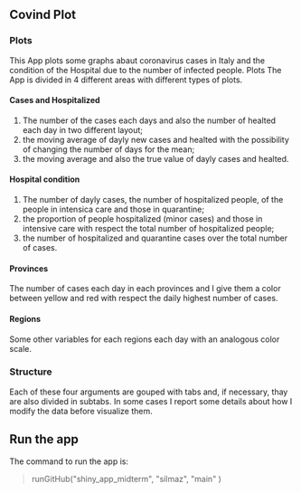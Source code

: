 ## Covind Plot


### Plots
This App plots some graphs abaut coronavirus cases in Italy and the condition of the Hospital due to the number of infected people.
Plots
The App is divided in 4 different areas with different types of plots.
#### Cases and Hospitalized
1. The number of the cases each days and also the number of healted each day in two different layout;
2. the moving average of dayly new cases and healted with the possibility of changing the number of days for the mean;
3. the moving average and also the true value of dayly cases and healted.

#### Hospital condition 
1. The number of dayly cases, the number of hospitalized people, of the people in intensica care and those in quarantine;
2. the proportion of people hospitalized (minor cases) and those in intensive care with respect the total number of hospitalized people;
3. the number of hospitalized and quarantine cases over the total number of cases.

#### Provinces
The number of cases each day in each provinces and I give them a color between yellow and red with respect the daily highest number of cases.

#### Regions
Some other variables for each regions each day with an analogous color scale.

### Structure
Each of these four arguments are gouped with tabs and, if necessary, thay are also divided in subtabs.
In some cases I report some details about how I modify the data before visualize them.


## Run the app
The command to run the app is:
> runGitHub("shiny_app_midterm", "silmaz", "main" )
